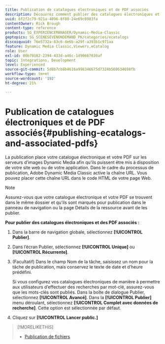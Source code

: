 ```yaml
---
title: Publication de catalogues électroniques et de PDF associés
description: Découvrez comment publier des catalogues électroniques et des PDF associés à partir d’Adobe Dynamic Media Classic.
uuid: 6f2f2c79-921a-4096-8f80-24e69c8983fa
contentOwner: Rick Brough
content-type: reference
products: SG_EXPERIENCEMANAGER/Dynamic-Media-Classic
geptopics: SG_SCENESEVENONDEMAND_PK/categories/ecatalogs
discoiquuid: 76e5732a-83c6-4e6b-a29f-a393b1c971aa
feature: Dynamic Media Classic,Viewers,eCatalog
role: User
exl-id: 00b70162-2394-433d-a46c-1d90667030af
topic: Integrations, Development
level: Experienced
source-git-commit: 5d8b7cb8b4616a998346675d7324b568634698fb
workflow-type: tm+mt
source-wordcount: '192'
ht-degree: 21%

---
```


# Publication de catalogues électroniques et de PDF associés{#publishing-ecatalogs-and-associated-pdfs}

La publication place votre catalogue électronique et votre PDF sur les serveurs d’images Dynamic Media afin qu’ils puissent être mis à disposition de votre site web ou de votre application. Dans le cadre du processus de publication, Adobe Dynamic Media Classic active la chaîne URL. Vous pouvez placer cette chaîne URL dans le code HTML de votre page Web.

>[!NOTE]
>
>Assurez-vous que votre catalogue électronique et votre PDF se trouvent dans le même dossier et qu’ils sont marqués pour publication dans le panneau de navigation ou la page Détails de la ressource avant de les publier.

**Pour publier des catalogues électroniques et des PDF associés :**

1. Dans la barre de navigation globale, sélectionnez **[!UICONTROL Publier]**.
1. Dans l’écran Publier, sélectionnez **[!UICONTROL Unique]** ou **[!UICONTROL Récurrente]**.
1. (Facultatif) Dans le champ Nom de la tâche, saisissez un nom pour la tâche de publication, mais conservez le texte de date et d’heure prédéfini.

   Si vous configurez vos catalogues électroniques de manière à permettre aux utilisateurs d’effectuer des recherches par mot-clé, assurez-vous que les mots-clés sont publiés. Dans la boîte de dialogue Publier, sélectionnez **[!UICONTROL Avancé]**. Dans la **[!UICONTROL Publier]** menu déroulant, sélectionnez **[!UICONTROL Complet avec données de recherche]**. Cette option est sélectionnée par défaut.

1. Cliquez sur **[!UICONTROL Lancer public.]**

>[!MORELIKETHIS]
>
>* [Publication de fichiers](publishing-files.md)
